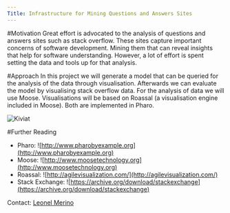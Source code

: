 ```yaml
---
Title: Infrastructure for Mining Questions and Answers Sites
---
```


#Motivation
Great effort is advocated to the analysis of questions and answers sites such as stack overflow. These sites capture important concerns of software development. Mining them that can reveal insights that help for software understanding. However, a lot of effort is spent setting the data and tools up for that analysis. 

#Approach
In this project we will generate a model that can be queried for the analysis of the data through visualisation. Afterwards we can evaluate the model by visualising stack overflow data. For the analysis of data we will use Moose. Visualisations will be based on Roassal (a visualisation engine included in Moose). Both are implemented in Pharo.

![Kiviat](%assets_url%/files/37/3pfcg364wgm19pb4qvu2unhbyzevnq/matrix.png)

#Further Reading

- Pharo: ![http://www.pharobyexample.org](http://www.pharobyexample.org)
- Moose: ![http://www.moosetechnology.org](http://www.moosetechnology.org)   
- Roassal: ![http://agilevisualization.com/](http://agilevisualization.com/)
- Stack Exchange: ![https://archive.org/download/stackexchange](https://archive.org/download/stackexchange)

Contact: [Leonel Merino](%base_url%/staff/merino)
